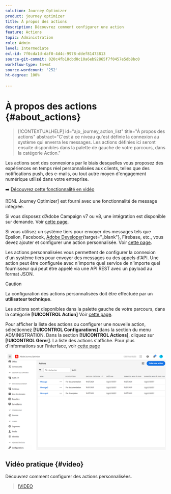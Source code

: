 ```yaml
---
solution: Journey Optimizer
product: journey optimizer
title: À propos des actions
description: Découvrez comment configurer une action
feature: Actions
topic: Administration
role: Admin
level: Intermediate
exl-id: 7f0cda1d-daf0-4d4c-9978-ddef81473813
source-git-commit: 020c4fb18cbd0c10a6eb92865f7f0457e5db8bc0
workflow-type: tm+mt
source-wordcount: '252'
ht-degree: 100%

---
```


# À propos des actions {#about_actions}

>[!CONTEXTUALHELP]
>id="ajo_journey_action_list"
>title="À propos des actions"
>abstract="C&#39;est à ce niveau qu&#39;est définie la connexion au système qui enverra les messages. Les actions définies ici seront ensuite disponibles dans la palette de gauche de votre parcours, dans la catégorie Action."

Les actions sont des connexions par le biais desquelles vous proposez des expériences en temps réel personnalisées aux clients, telles que des notifications push, des e-mails, ou tout autre moyen d&#39;engagement numérique utilisé dans votre entreprise.

➡️ [Découvrez cette fonctionnalité en vidéo](#video)

[!DNL Journey Optimizer] est fourni avec une fonctionnalité de message intégrée.

Si vous disposez d’Adobe Campaign v7 ou v8, une intégration est disponible sur demande. Voir [cette page](../action/acc-action.md).

Si vous utilisez un système tiers pour envoyer des messages tels que Epsilon, Facebook, [Adobe Developer](https://developer.adobe.com/){target=&quot;_blank&quot;}, Firebase, etc., vous devez ajouter et configurer une action personnalisée. Voir [cette page](../action/about-custom-action-configuration.md).

Les actions personnalisées vous permettent de configurer la connexion d&#39;un système tiers pour envoyer des messages ou des appels d&#39;API. Une action peut être configurée avec n&#39;importe quel service de n&#39;importe quel fournisseur qui peut être appelé via une API REST avec un payload au format JSON.

>[!CAUTION]
>
>La configuration des actions personnalisées doit être effectuée par un **utilisateur technique**.

Les actions sont disponibles dans la palette gauche de votre parcours, dans la catégorie **[!UICONTROL Action]** Voir [cette page](../building-journeys/about-journey-activities.md#action-activities).

Pour afficher la liste des actions ou configurer une nouvelle action, sélectionnez **[!UICONTROL Configurations]** dans la section du menu ADMINISTRATION. Dans la section **[!UICONTROL Actions]**, cliquez sur **[!UICONTROL Gérer]**. La liste des actions s&#39;affiche. Pour plus d&#39;informations sur l&#39;interface, voir [cette page](../start/user-interface.md)

![](assets/custom1.png)

## Vidéo pratique {#video}

Découvrez comment configurer des actions personnalisées.

>[!VIDEO](https://video.tv.adobe.com/v/334257?quality=12)
